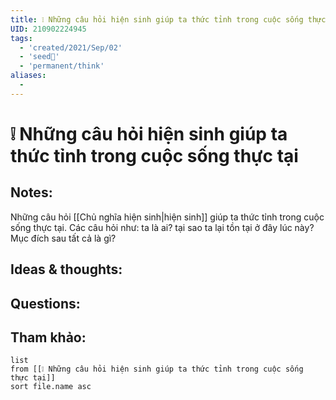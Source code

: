 ```yaml
---
title: ❕ Những câu hỏi hiện sinh giúp ta thức tỉnh trong cuộc sống thực tại
UID: 210902224945
tags:
  - 'created/2021/Sep/02'
  - 'seed🥜'
  - 'permanent/think'
aliases:
  - 
---
```

# ❕ Những câu hỏi hiện sinh giúp ta thức tỉnh trong cuộc sống thực tại

## Notes:
Những câu hỏi [[Chủ nghĩa hiện sinh|hiện sinh]] giúp ta thức tỉnh trong cuộc sống thực tại. Các câu hỏi như: ta là ai? tại sao ta lại tồn tại ở đây lúc này? Mục đích sau tất cả là gì?

## Ideas & thoughts:

## Questions:


## Tham khảo:
```dataview
list
from [[❕ Những câu hỏi hiện sinh giúp ta thức tỉnh trong cuộc sống thực tại]]
sort file.name asc
```